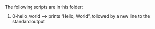 The following scripts are in this folder:
1. 0-hello_world --> prints “Hello, World”, followed by a new line to the standard output
